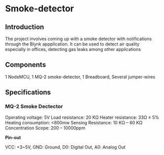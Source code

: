 # Smoke-detector

## Introduction

The project involves coming up with a smoke detector with notifications through the Blynk appplication.
It can be used to detect air quality especially in offices, detecting gas leaks among other applications

## Components

1 NodeMCU,
1 MQ-2 smoke-detector,
1 Breadboard,
Several jumper-wires

## Specifications

### MQ-2 Smoke Dectector

Operating voltage:	5V
Load resistance:	20 KΩ
Heater resistance:	33Ω ± 5%
Heating consumption:	<800mw
Sensing Resistance:	10 KΩ – 60 KΩ
Concentration Scope:	200 – 10000ppm

**Pin-out**

VCC: +3~5V,
GND: Ground,
D0: Digital Out,
A0: Analog Out
